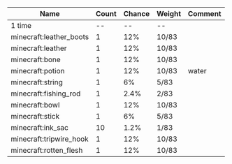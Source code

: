 | Name                    | Count | Chance | Weight | Comment |
| ----------------------- | ----- | ------ | ------ | ------- |
| 1 time                  |    -- |     -- |     -- |         |
| minecraft:leather_boots |     1 |    12% |  10/83 |         |
| minecraft:leather       |     1 |    12% |  10/83 |         |
| minecraft:bone          |     1 |    12% |  10/83 |         |
| minecraft:potion        |     1 |    12% |  10/83 | water   |
| minecraft:string        |     1 |     6% |   5/83 |         |
| minecraft:fishing_rod   |     1 |   2.4% |   2/83 |         |
| minecraft:bowl          |     1 |    12% |  10/83 |         |
| minecraft:stick         |     1 |     6% |   5/83 |         |
| minecraft:ink_sac       |    10 |   1.2% |   1/83 |         |
| minecraft:tripwire_hook |     1 |    12% |  10/83 |         |
| minecraft:rotten_flesh  |     1 |    12% |  10/83 |         |
